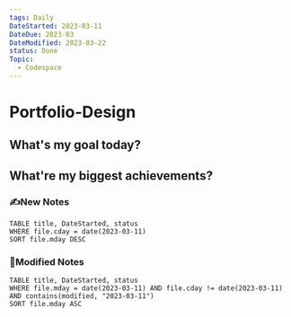 ```yaml
---
tags: Daily
DateStarted: 2023-03-11
DateDue: 2023-03
DateModified: 2023-03-22
status: Done
Topic:
  - Codespace
---
```


# Portfolio-Design

## What's my goal today?

## What're my biggest achievements?

### ✍️New Notes

```dataview
TABLE title, DateStarted, status
WHERE file.cday = date(2023-03-11)
SORT file.mday DESC
```

### 📝Modified Notes

```dataview
TABLE title, DateStarted, status
WHERE file.mday = date(2023-03-11) AND file.cday != date(2023-03-11) AND contains(modified, "2023-03-11")
SORT file.mday ASC
```
